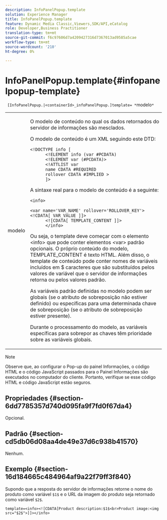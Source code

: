 ```yaml
---
description: InfoPanelPopup.template
solution: Experience Manager
title: InfoPanelPopup.template
feature: Dynamic Media Classic,Viewers,SDK/API,eCatalog
role: Developer,Business Practitioner
translation-type: tm+mt
source-git-commit: f6c97606d7a4209427316d7367013ad9585a5cae
workflow-type: tm+mt
source-wordcount: '210'
ht-degree: 0%

---
```



# InfoPanelPopup.template{#infopanelpopup-template}

` [InfoPanelPopup.|<containerId>_infoPanelPopup.]template= *`modelo`*`

<table id="table_A6B1B446A7AE4A4A8B552C07EC88E518"> 
 <tbody> 
  <tr> 
   <td> <p> <span class="codeph"><span class="varname"> modelo</span></span> </p> </td> 
   <td> <p>O modelo de conteúdo no qual os dados retornados do servidor de informações são mesclados. </p> <p>O modelo de conteúdo é um XML seguindo este DTD: </p> <p> <code>&lt;!DOCTYPE&nbsp;info&nbsp;[
      &lt;!ELEMENT&nbsp;info&nbsp;(var&nbsp;#PCDATA)
      &lt;!ELEMENT&nbsp;var&nbsp;(#PCDATA)&gt;
      &lt;!ATTLIST&nbsp;var&nbsp;
      name&nbsp;CDATA&nbsp;#REQUIRED
      rollover&nbsp;CDATA&nbsp;#IMPLIED&nbsp;&gt;
      ]&gt;</code> </p> <p>A sintaxe real para o modelo de conteúdo é a seguinte: </p> <p> <code>&lt;info&gt;
      &lt;var&nbsp;name='VAR_NAME'&nbsp;rollover='ROLLOVER_KEY'&gt;&lt;!CDATA[&nbsp;VAR_VALUE&nbsp;]]&gt;
      &lt;![CDATA[&nbsp;TEMPLATE_CONTENT&nbsp;]]&gt;
      &lt;/info&gt;</code> </p> <p>Ou seja, o template deve começar com o elemento <span class="codeph"> &lt;info&gt;</span> que pode conter elementos <span class="codeph"> &lt;var&gt;</span> padrão opcionais. O próprio conteúdo do modelo, <span class="codeph"> TEMPLATE_CONTENT</span> é texto HTML. Além disso, o template de conteúdo pode conter nomes de variáveis incluídos em <span class="codeph"> $</span> caracteres que são substituídos pelos valores de variável que o servidor de informações retorna ou pelos valores padrão. </p> <p>As variáveis padrão definidas no modelo podem ser globais (se o atributo de sobreposição não estiver definido) ou específicas para uma determinada chave de sobreposição (se o atributo de sobreposição estiver presente). </p> <p>Durante o processamento do modelo, as variáveis específicas para sobrepor as chaves têm prioridade sobre as variáveis globais. </p> </td> 
  </tr> 
 </tbody> 
</table>

>[!NOTE]
>
>Observe que, ao configurar o Pop-up do painel Informações, o código HTML e o código JavaScript passados para o Painel Informações são executados no computador do cliente. Portanto, verifique se esse código HTML e código JavaScript estão seguros.

## Propriedades {#section-6dd7785357d740d095fa9f7fd0f67da4}

Opcional.

## Padrão {#section-cd5db06d08aa4de49e37d6c938b41570}

Nenhum.

## Exemplo {#section-16d184665c484964af9a22f79ff3f840}

Supondo que a resposta do servidor de informações retorne o nome do produto como variável `$1$` e o URL da imagem do produto seja retornado como variável `$2$`.

`template=<info><![CDATA[Product description:$1$<br>Product image:<img src="$2$">]]></info>`
